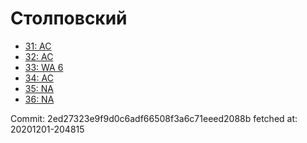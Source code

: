 # Столповский
- [31: AC](31.md)
- [32: AC](32.md)
- [33: WA 6](33.md)
- [34: AC](34.md)
- [35: NA](35.md)
- [36: NA](36.md)

Commit: 2ed27323e9f9d0c6adf66508f3a6c71eeed2088b
 fetched at: 20201201-204815
